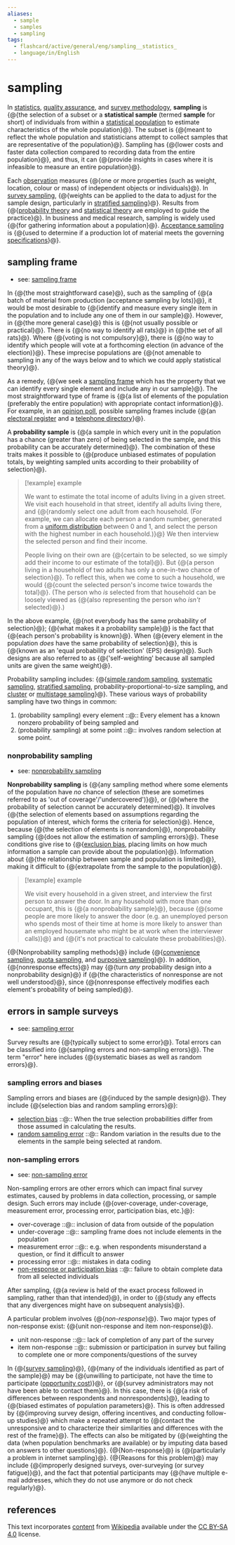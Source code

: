 ```yaml
---
aliases:
  - sample
  - samples
  - sampling
tags:
  - flashcard/active/general/eng/sampling__statistics_
  - language/in/English
---
```


# sampling

In [statistics](statistics.md), [quality assurance](quality%20assurance.md), and [survey methodology](survey%20methodology.md), __sampling__ is {@{the selection of a subset or a __statistical sample__ (termed __sample__ for short) of individuals from within a [statistical population](statistical%20population.md) to estimate characteristics of the whole population}@}. The subset is {@{meant to reflect the whole population and statisticians attempt to collect samples that are representative of the population}@}. Sampling has {@{lower costs and faster data collection compared to recording data from the entire population}@}, and thus, it can {@{provide insights in cases where it is infeasible to measure an entire population}@}. <!--SR:!2028-06-11,1073,350!2027-01-03,586,310!2028-03-10,957,310!2028-08-17,1124,350-->

Each [observation](observation.md) measures {@{one or more properties (such as weight, location, colour or mass) of independent objects or individuals}@}. In [survey sampling](survey%20sampling.md), {@{weights can be applied to the data to adjust for the sample design, particularly in [stratified sampling](stratified%20sampling.md)}@}. Results from {@{[probability theory](probability%20theory.md) and [statistical theory](statistical%20theory.md) are employed to guide the practice}@}. In business and medical research, sampling is widely used {@{for gathering information about a population}@}. [Acceptance sampling](acceptance%20sampling.md) is {@{used to determine if a production lot of material meets the governing [specifications](specification%20(technical%20standard).md)}@}. <!--SR:!2026-06-20,491,310!2025-10-14,314,330!2025-10-10,311,330!2028-11-16,1197,350!2029-05-18,1339,350-->

## sampling frame

- see: [sampling frame](sampling%20frame.md)

In {@{the most straightforward case}@}, such as the sampling of {@{a batch of material from production \(acceptance sampling by lots\)}@}, it would be most desirable to {@{identify and measure every single item in the population and to include any one of them in our sample}@}. However, in {@{the more general case}@} this is {@{not usually possible or practical}@}. There is {@{no way to identify all rats}@} in {@{the set of all rats}@}. Where {@{voting is not compulsory}@}, there is {@{no way to identify which people will vote at a forthcoming election \(in advance of the election\)}@}. These imprecise populations are {@{not amenable to sampling in any of the ways below and to which we could apply statistical theory}@}. <!--SR:!2028-12-09,1214,350!2027-03-21,699,330!2028-09-19,1151,350!2028-09-26,1156,350!2028-05-18,1054,350!2029-01-01,1231,350!2026-01-09,120,391!2026-01-09,120,391!2026-01-09,120,391!2026-01-09,120,391-->

As a remedy, {@{we seek a [sampling frame](sampling%20frame.md) which has the property that we can identify every single element and include any in our sample}@}. The most straightforward type of frame is {@{a list of elements of the population (preferably the entire population) with appropriate contact information}@}. For example, in an [opinion poll](opinion%20poll.md), possible sampling frames include {@{an [electoral register](electoral%20roll.md) and a [telephone directory](telephone%20directory.md)}@}. <!--SR:!2027-04-07,664,290!2028-06-28,1083,350!2027-03-25,715,330-->

A __probability sample__ is {@{a sample in which every unit in the population has a chance (greater than zero) of being selected in the sample, and this probability can be accurately determined}@}. The combination of these traits makes it possible to {@{produce unbiased estimates of population totals, by weighting sampled units according to their probability of selection}@}. <!--SR:!2028-06-05,1068,350!2026-07-06,493,310-->

> [!example] example
>
> We want to estimate the total income of adults living in a given street. We visit each household in that street, identify all adults living there, and {@{randomly select one adult from each household. (For example, we can allocate each person a random number, generated from a [uniform distribution](continuous%20uniform%20distribution.md) between 0 and 1, and select the person with the highest number in each household.)}@} We then interview the selected person and find their income.
>
> People living on their own are {@{certain to be selected, so we simply add their income to our estimate of the total}@}. But {@{a person living in a household of two adults has only a one-in-two chance of selection}@}. To reflect this, when we come to such a household, we would {@{count the selected person's income twice towards the total}@}. (The person who _is_ selected from that household can be loosely viewed as {@{also representing the person who _isn't_ selected}@}.) <!--SR:!2028-07-11,1096,350!2026-10-30,601,330!2028-05-25,976,330!2029-07-09,1379,350!2029-03-02,1278,350-->

In the above example, {@{not everybody has the same probability of selection}@}; {@{what makes it a probability sample}@} is the fact that {@{each person's probability is known}@}. When {@{every element in the population _does_ have the same probability of selection}@}, this is {@{known as an 'equal probability of selection' (EPS) design}@}. Such designs are also referred to as {@{'self-weighting' because all sampled units are given the same weight}@}. <!--SR:!2028-12-24,1225,350!2029-06-03,1349,350!2028-08-05,1117,350!2028-04-24,1036,350!2026-01-14,120,394!2025-12-09,84,374-->

Probability sampling includes: {@{[simple random sampling](simple%20random%20sample.md), [systematic sampling](systematic%20sampling.md), [stratified sampling](stratified%20sampling.md), probability-proportional-to-size sampling, and [cluster](cluster%20sampling.md) or [multistage sampling](multistage%20sampling.md)}@}. These various ways of probability sampling have two things in common: <!--SR:!2027-04-06,674,290-->

1. (probability sampling) every element ::@:: Every element has a known nonzero probability of being sampled and <!--SR:!2028-11-26,1201,350!2028-06-06,1069,350-->
2. (probability sampling) at some point ::@:: involves random selection at some point. <!--SR:!2029-03-20,1292,350!2026-06-26,495,310-->

### nonprobability sampling

- see: [nonprobability sampling](nonprobability%20sampling.md)

__Nonprobability sampling__ is {@{any sampling method where some elements of the population have _no_ chance of selection (these are sometimes referred to as 'out of coverage'/'undercovered')}@}, or {@{where the probability of selection cannot be accurately determined}@}. It involves {@{the selection of elements based on assumptions regarding the population of interest, which forms the criteria for selection}@}. Hence, because {@{the selection of elements is nonrandom}@}, nonprobability sampling {@{does not allow the estimation of sampling errors}@}. These conditions give rise to {@{[exclusion bias](selection%20bias.md), placing limits on how much information a sample can provide about the population}@}. Information about {@{the relationship between sample and population is limited}@}, making it difficult to {@{extrapolate from the sample to the population}@}. <!--SR:!2027-05-10,745,330!2025-10-11,312,330!2027-08-05,803,330!2028-07-13,1098,350!2026-10-10,540,310!2027-06-28,758,310!2028-12-28,1229,350!2028-08-13,1122,350-->

> [!example] example
>
> We visit every household in a given street, and interview the first person to answer the door. In any household with more than one occupant, this is {@{a nonprobability sample}@}, because {@{some people are more likely to answer the door (e.g. an unemployed person who spends most of their time at home is more likely to answer than an employed housemate who might be at work when the interviewer calls)}@} and {@{it's not practical to calculate these probabilities}@}. <!--SR:!2029-06-20,1364,350!2027-08-09,814,330!2027-05-07,747,330-->

{@{Nonprobability sampling methods}@} include {@{[convenience sampling](convenience%20sampling.md), [quota sampling](quota%20sampling.md), and [purposive sampling](nonprobability%20sampling.md)}@}. In addition, {@{nonresponse effects}@} may {@{turn _any_ probability design into a nonprobability design}@} if {@{the characteristics of nonresponse are not well understood}@}, since {@{nonresponse effectively modifies each element's probability of being sampled}@}. <!--SR:!2029-03-10,1283,350!2027-07-27,672,270!2028-11-14,1192,350!2025-11-01,26,385!2025-11-01,26,385!2025-11-01,26,385-->

## errors in sample surveys

- see: [sampling error](sampling%20error.md)

Survey results are {@{typically subject to some error}@}. Total errors can be classified into {@{sampling errors and non-sampling errors}@}. The term "error" here includes {@{systematic biases as well as random errors}@}. <!--SR:!2028-09-16,1149,350!2026-12-21,640,330!2029-02-09,1262,350-->

### sampling errors and biases

Sampling errors and biases are {@{induced by the sample design}@}. They include {@{selection bias and random sampling errors}@}: <!--SR:!2028-10-26,1180,350!2028-10-23,1178,350-->

- [selection bias](selection%20bias.md) ::@:: When the true selection probabilities differ from those assumed in calculating the results. <!--SR:!2028-05-20,1056,350!2028-10-18,1174,350-->
- [random sampling error](sampling%20error.md) ::@:: Random variation in the results due to the elements in the sample being selected at random. <!--SR:!2028-12-02,1206,350!2029-08-01,1397,350-->

### non-sampling errors

- see: [non-sampling error](non-sampling%20error.md)

Non-sampling errors are other errors which can impact final survey estimates, caused by problems in data collection, processing, or sample design. Such errors may include {@{over-coverage, under-coverage, measurement error, processing error, participation bias, etc.}@}: <!--SR:!2025-12-08,313,290-->

- over-coverage ::@:: inclusion of data from outside of the population <!--SR:!2029-07-26,1392,350!2025-10-12,313,330-->
- under-coverage ::@:: sampling frame does not include elements in the population <!--SR:!2027-08-22,827,330!2028-12-25,1226,350-->
- measurement error ::@:: e.g. when respondents misunderstand a question, or find it difficult to answer <!--SR:!2027-11-07,884,330!2029-06-12,1357,350-->
- processing error ::@:: mistakes in data coding <!--SR:!2029-01-28,1251,350!2028-12-30,1230,350-->
- [non-response or participation bias](participation%20bias.md) ::@:: failure to obtain complete data from all selected individuals <!--SR:!2028-01-03,947,350!2028-10-21,1175,350-->

After sampling, {@{a review is held of the exact process followed in sampling, rather than that intended}@}, in order to {@{study any effects that any divergences might have on subsequent analysis}@}. <!--SR:!2026-10-21,571,310!2027-08-09,800,330-->

A particular problem involves {@{_non-response_}@}. Two major types of non-response exist: {@{unit non-response and item non-response}@}. <!--SR:!2029-05-24,1344,350!2029-01-10,1237,350-->

- unit non-response ::@:: lack of completion of any part of the survey <!--SR:!2028-07-25,1106,350!2029-04-13,1310,350-->
- item non-response ::@:: submission or participation in survey but failing to complete one or more components/questions of the survey <!--SR:!2027-03-29,717,330!2029-01-31,1256,350-->

In {@{[survey sampling](survey%20sampling.md)}@}, {@{many of the individuals identified as part of the sample}@} may be {@{unwilling to participate, not have the time to participate \([opportunity cost](opportunity%20cost.md)\)}@}, or {@{survey administrators may not have been able to contact them}@}. In this case, there is {@{a risk of differences between respondents and nonrespondents}@}, leading to {@{biased estimates of population parameters}@}. This is often addressed by {@{improving survey design, offering incentives, and conducting follow-up studies}@} which make a repeated attempt to {@{contact the unresponsive and to characterize their similarities and differences with the rest of the frame}@}. The effects can also be mitigated by {@{weighting the data \(when population benchmarks are available\) or by imputing data based on answers to other questions}@}. {@{Non-response}@} is {@{particularly a problem in internet sampling}@}. {@{Reasons for this problem}@} may include {@{improperly designed surveys, over-surveying \(or survey fatigue\)}@}, and the fact that potential participants may {@{have multiple e-mail addresses, which they do not use anymore or do not check regularly}@}. <!--SR:!2025-10-15,315,330!2026-01-06,352,290!2027-07-05,731,290!2028-03-17,927,330!2028-04-16,1028,350!2028-02-26,913,330!2026-02-14,136,397!2025-11-24,67,377!2026-02-11,133,397!2026-02-13,135,397!2026-02-15,137,397!2026-02-02,126,397!2026-02-12,134,397!2026-02-08,131,397-->

## references

This text incorporates [content](https://en.wikipedia.org/wiki/sampling_(statistics)) from [Wikipedia](Wikipedia.md) available under the [CC BY-SA 4.0](https://creativecommons.org/licenses/by-sa/4.0/) license.
